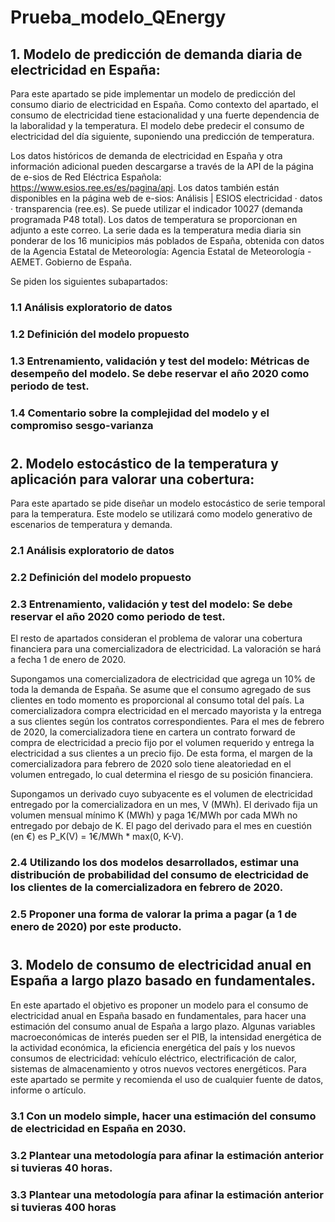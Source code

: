 # Prueba_modelo_QEnergy

## 1.       Modelo de predicción de demanda diaria de electricidad en España:

 

Para este apartado se pide implementar un modelo de predicción del consumo diario de electricidad en España. Como contexto del apartado, el consumo de electricidad tiene estacionalidad y una fuerte dependencia de la laboralidad y la temperatura. El modelo debe predecir el consumo de electricidad del día siguiente, suponiendo una predicción de temperatura.

 

Los datos históricos de demanda de electricidad en España y otra información adicional pueden descargarse a través de la API de la página de e-sios de Red Eléctrica Española: https://www.esios.ree.es/es/pagina/api. Los datos también están disponibles en la página web de e-sios: Análisis | ESIOS electricidad · datos · transparencia (ree.es). Se puede utilizar el indicador 10027 (demanda programada P48 total). Los datos de temperatura se proporcionan en adjunto a este correo. La serie dada es la temperatura media diaria sin ponderar de los 16 municipios más poblados de España, obtenida con datos de la Agencia Estatal de Meteorología: Agencia Estatal de Meteorología - AEMET. Gobierno de España.

 

Se piden los siguientes subapartados:

 

### 1.1   Análisis exploratorio de datos

### 1.2   Definición del modelo propuesto

### 1.3   Entrenamiento, validación y test del modelo: Métricas de desempeño del modelo. Se debe reservar el año 2020 como periodo de test.

### 1.4   Comentario sobre la complejidad del modelo y el compromiso sesgo-varianza

 
# 
## 2.       Modelo estocástico de la temperatura y aplicación para valorar una cobertura:

 

Para este apartado se pide diseñar un modelo estocástico de serie temporal para la temperatura. Este modelo se utilizará como modelo generativo de escenarios de temperatura y demanda.

 

### 2.1 Análisis exploratorio de datos

### 2.2 Definición del modelo propuesto

### 2.3 Entrenamiento, validación y test del modelo: Se debe reservar el año 2020 como periodo de test.

 

El resto de apartados consideran el problema de valorar una cobertura financiera para una comercializadora de electricidad. La valoración se hará a fecha 1 de enero de 2020.

 

Supongamos una comercializadora de electricidad que agrega un 10% de toda la demanda de España. Se asume que el consumo agregado de sus clientes en todo momento es proporcional al consumo total del país. La comercializadora compra electricidad en el mercado mayorista y la entrega a sus clientes según los contratos correspondientes. Para el mes de febrero de 2020, la comercializadora tiene en cartera un contrato forward de compra de electricidad a precio fijo por el volumen requerido y entrega la electricidad a sus clientes a un precio fijo. De esta forma, el margen de la comercializadora para febrero de 2020 solo tiene aleatoriedad en el volumen entregado, lo cual determina el riesgo de su posición financiera.

 

Supongamos un derivado cuyo subyacente es el volumen de electricidad entregado por la comercializadora en un mes, V (MWh). El derivado fija un volumen mensual mínimo K (MWh) y paga 1€/MWh por cada MWh no entregado por debajo de K. El pago del derivado para el mes en cuestión (en €) es P_K(V) = 1€/MWh * max(0, K-V).

 

### 2.4 Utilizando los dos modelos desarrollados, estimar una distribución de probabilidad del consumo de electricidad de los clientes de la comercializadora en febrero de 2020.

### 2.5 Proponer una forma de valorar la prima a pagar (a 1 de enero de 2020) por este producto.

 
 #

## 3.       Modelo de consumo de electricidad anual en España a largo plazo basado en fundamentales.

 

En este apartado el objetivo es proponer un modelo para el consumo de electricidad anual en España basado en fundamentales, para hacer una estimación del consumo anual de España a largo plazo. Algunas variables macroeconómicas de interés pueden ser el PIB, la intensidad energética de la actividad económica, la eficiencia energética del país y los nuevos consumos de electricidad: vehículo eléctrico, electrificación de calor, sistemas de almacenamiento y otros nuevos vectores energéticos. Para este apartado se permite y recomienda el uso de cualquier fuente de datos, informe o artículo.

 

### 3.1 Con un modelo simple, hacer una estimación del consumo de electricidad en España en 2030.

### 3.2 Plantear una metodología para afinar la estimación anterior si tuvieras 40 horas.

### 3.3 Plantear una metodología para afinar la estimación anterior si tuvieras 400 horas